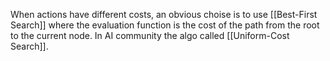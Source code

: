 When actions have different costs, an obvious choise is to use [[Best-First Search]] where the evaluation function is the cost of the path from the root to the current node.
In AI community the algo called [[Uniform-Cost Search]].